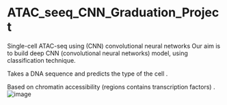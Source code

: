 # ATAC_seeq_CNN_Graduation_Project
Single-cell ATAC-seq using (CNN) convolutional neural networks 
Our aim is to build deep CNN (convolutional neural networks) model, using classification technique.

Takes a DNA sequence and predicts the type of the cell .

Based on chromatin accessibility (regions contains transcription factors) .
![image](https://github.com/Heba2424/ATAC_seeq_CNN_Graduation_Project/assets/74387847/eb08031a-d0b8-442e-9948-e1e701fefff5)

